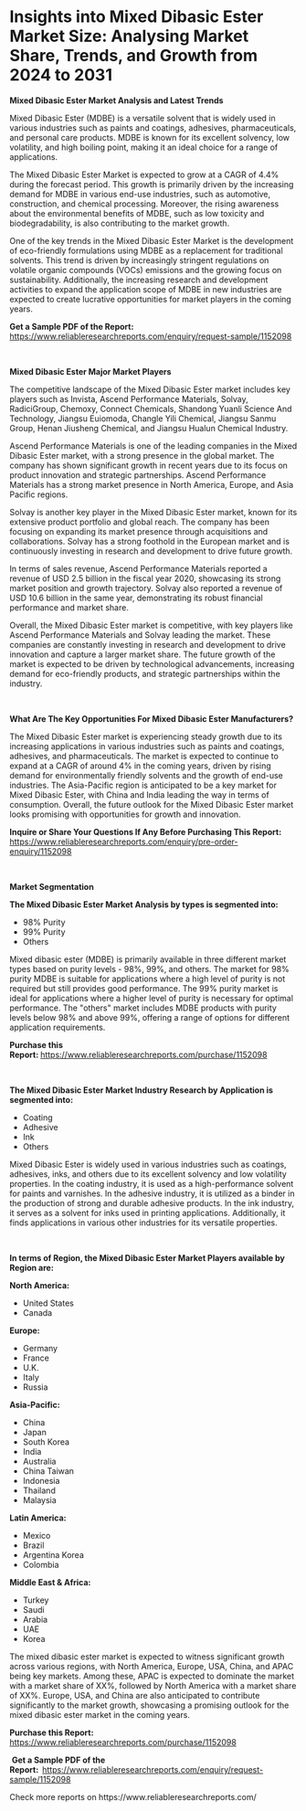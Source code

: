 <p><h1>Insights into Mixed Dibasic Ester Market Size: Analysing Market Share, Trends, and Growth from 2024 to 2031</h1></p><p><strong>Mixed Dibasic Ester Market Analysis and Latest Trends</strong></p>
<p><p>Mixed Dibasic Ester (MDBE) is a versatile solvent that is widely used in various industries such as paints and coatings, adhesives, pharmaceuticals, and personal care products. MDBE is known for its excellent solvency, low volatility, and high boiling point, making it an ideal choice for a range of applications.</p><p>The Mixed Dibasic Ester Market is expected to grow at a CAGR of 4.4% during the forecast period. This growth is primarily driven by the increasing demand for MDBE in various end-use industries, such as automotive, construction, and chemical processing. Moreover, the rising awareness about the environmental benefits of MDBE, such as low toxicity and biodegradability, is also contributing to the market growth.</p><p>One of the key trends in the Mixed Dibasic Ester Market is the development of eco-friendly formulations using MDBE as a replacement for traditional solvents. This trend is driven by increasingly stringent regulations on volatile organic compounds (VOCs) emissions and the growing focus on sustainability. Additionally, the increasing research and development activities to expand the application scope of MDBE in new industries are expected to create lucrative opportunities for market players in the coming years.</p></p>
<p><strong>Get a Sample PDF of the Report:&nbsp;</strong> <a href="https://www.reliableresearchreports.com/enquiry/request-sample/1152098">https://www.reliableresearchreports.com/enquiry/request-sample/1152098</a></p>
<p>&nbsp;</p>
<p><strong>Mixed Dibasic Ester Major Market Players</strong></p>
<p><p>The competitive landscape of the Mixed Dibasic Ester market includes key players such as Invista, Ascend Performance Materials, Solvay, RadiciGroup, Chemoxy, Connect Chemicals, Shandong Yuanli Science And Technology, Jiangsu Euiomoda, Changle Yili Chemical, Jiangsu Sanmu Group, Henan Jiusheng Chemical, and Jiangsu Hualun Chemical Industry.</p><p>Ascend Performance Materials is one of the leading companies in the Mixed Dibasic Ester market, with a strong presence in the global market. The company has shown significant growth in recent years due to its focus on product innovation and strategic partnerships. Ascend Performance Materials has a strong market presence in North America, Europe, and Asia Pacific regions.</p><p>Solvay is another key player in the Mixed Dibasic Ester market, known for its extensive product portfolio and global reach. The company has been focusing on expanding its market presence through acquisitions and collaborations. Solvay has a strong foothold in the European market and is continuously investing in research and development to drive future growth.</p><p>In terms of sales revenue, Ascend Performance Materials reported a revenue of USD 2.5 billion in the fiscal year 2020, showcasing its strong market position and growth trajectory. Solvay also reported a revenue of USD 10.6 billion in the same year, demonstrating its robust financial performance and market share.</p><p>Overall, the Mixed Dibasic Ester market is competitive, with key players like Ascend Performance Materials and Solvay leading the market. These companies are constantly investing in research and development to drive innovation and capture a larger market share. The future growth of the market is expected to be driven by technological advancements, increasing demand for eco-friendly products, and strategic partnerships within the industry.</p></p>
<p>&nbsp;</p>
<p><strong>What Are The Key Opportunities For Mixed Dibasic Ester Manufacturers?</strong></p>
<p><p>The Mixed Dibasic Ester market is experiencing steady growth due to its increasing applications in various industries such as paints and coatings, adhesives, and pharmaceuticals. The market is expected to continue to expand at a CAGR of around 4% in the coming years, driven by rising demand for environmentally friendly solvents and the growth of end-use industries. The Asia-Pacific region is anticipated to be a key market for Mixed Dibasic Ester, with China and India leading the way in terms of consumption. Overall, the future outlook for the Mixed Dibasic Ester market looks promising with opportunities for growth and innovation.</p></p>
<p><strong>Inquire or Share Your Questions If Any Before Purchasing This Report:</strong> <a href="https://www.reliableresearchreports.com/enquiry/pre-order-enquiry/1152098">https://www.reliableresearchreports.com/enquiry/pre-order-enquiry/1152098</a></p>
<p>&nbsp;</p>
<p><strong>Market Segmentation</strong></p>
<p><strong>The Mixed Dibasic Ester Market Analysis by types is segmented into:</strong></p>
<p><ul><li>98% Purity</li><li>99% Purity</li><li>Others</li></ul></p>
<p><p>Mixed dibasic ester (MDBE) is primarily available in three different market types based on purity levels - 98%, 99%, and others. The market for 98% purity MDBE is suitable for applications where a high level of purity is not required but still provides good performance. The 99% purity market is ideal for applications where a higher level of purity is necessary for optimal performance. The "others" market includes MDBE products with purity levels below 98% and above 99%, offering a range of options for different application requirements.</p></p>
<p><strong>Purchase this Report:&nbsp;</strong><a href="https://www.reliableresearchreports.com/purchase/1152098">https://www.reliableresearchreports.com/purchase/1152098</a></p>
<p>&nbsp;</p>
<p><strong>The Mixed Dibasic Ester Market Industry Research by Application is segmented into:</strong></p>
<p><ul><li>Coating</li><li>Adhesive</li><li>Ink</li><li>Others</li></ul></p>
<p><p>Mixed Dibasic Ester is widely used in various industries such as coatings, adhesives, inks, and others due to its excellent solvency and low volatility properties. In the coating industry, it is used as a high-performance solvent for paints and varnishes. In the adhesive industry, it is utilized as a binder in the production of strong and durable adhesive products. In the ink industry, it serves as a solvent for inks used in printing applications. Additionally, it finds applications in various other industries for its versatile properties.</p></p>
<p>&nbsp;</p>
<p><strong>In terms of Region, the Mixed Dibasic Ester Market Players available by Region are:</strong></p>
<p>
    <p> <strong> North America: </strong>
        <ul>
            <li>United States</li>
            <li>Canada</li>
        </ul>
        </p> 
    <p> <strong> Europe: </strong>
        <ul>
            <li>Germany</li>
            <li>France</li>
            <li>U.K.</li>
            <li>Italy</li>
            <li>Russia</li>
        </ul>
        </p> 
    <p> <strong> Asia-Pacific: </strong>
        <ul>
            <li>China</li>
            <li>Japan</li>
            <li>South Korea</li>
            <li>India</li>
            <li>Australia</li>
            <li>China Taiwan</li>
            <li>Indonesia</li>
            <li>Thailand</li>
            <li>Malaysia</li>
        </ul>
        </p> 
    <p> <strong> Latin America: </strong>
        <ul>
            <li>Mexico</li>
            <li>Brazil</li>
            <li>Argentina Korea</li>
            <li>Colombia</li>
        </ul>
        </p> 
    <p> <strong> Middle East & Africa: </strong>
        <ul>
            <li>Turkey</li>
            <li>Saudi</li>
            <li>Arabia</li>
            <li>UAE</li>
            <li>Korea</li>
        </ul>
    </p>
    </p>
<p><p>The mixed dibasic ester market is expected to witness significant growth across various regions, with North America, Europe, USA, China, and APAC being key markets. Among these, APAC is expected to dominate the market with a market share of XX%, followed by North America with a market share of XX%. Europe, USA, and China are also anticipated to contribute significantly to the market growth, showcasing a promising outlook for the mixed dibasic ester market in the coming years.</p></p>
<p><strong>Purchase this Report: </strong><a href="https://www.reliableresearchreports.com/purchase/1152098">https://www.reliableresearchreports.com/purchase/1152098</a></p>
<p>&nbsp;<strong>Get a Sample PDF of the Report:&nbsp;&nbsp;</strong><a href="https://www.reliableresearchreports.com/enquiry/request-sample/1152098">https://www.reliableresearchreports.com/enquiry/request-sample/1152098</a></p>
<p><strong></strong></p>
<p>Check more reports on https://www.reliableresearchreports.com/</p>